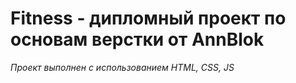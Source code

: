 # Fitness - дипломный проект по основам верстки от AnnBlok
*Проект выполнен с использованием HTML, CSS, JS*